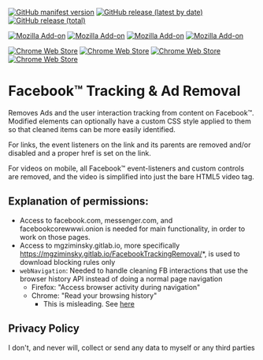 [![GitHub manifest version](https://img.shields.io/github/manifest-json/v/mgziminsky/FacebookTrackingRemoval)](https://github.com/mgziminsky/FacebookTrackingRemoval/releases/latest)
[![GitHub release (latest by date)](https://img.shields.io/github/downloads/mgziminsky/FacebookTrackingRemoval/latest/total)](https://github.com/mgziminsky/FacebookTrackingRemoval/releases/latest)
[![GitHub release (total)](https://img.shields.io/github/downloads/mgziminsky/FacebookTrackingRemoval/total)](https://github.com/mgziminsky/FacebookTrackingRemoval/releases)

[![Mozilla Add-on](https://img.shields.io/amo/v/facebook-tracking-removal.svg)](https://addons.mozilla.org/addon/facebook-tracking-removal?src=external-github)
[![Mozilla Add-on](https://img.shields.io/amo/d/facebook-tracking-removal.svg)](https://addons.mozilla.org/addon/facebook-tracking-removal?src=external-github)
[![Mozilla Add-on](https://img.shields.io/amo/users/facebook-tracking-removal.svg)](https://addons.mozilla.org/addon/facebook-tracking-removal?src=external-github)
[![Mozilla Add-on](https://img.shields.io/amo/stars/facebook-tracking-removal.svg)](https://addons.mozilla.org/addon/facebook-tracking-removal/reviews?src=external-github)

[![Chrome Web Store](https://img.shields.io/chrome-web-store/v/ldeofbdmhnnocclkaddcnamhbhanaiaj.svg)](https://chrome.google.com/webstore/detail/facebook-tracking-ad-remo/ldeofbdmhnnocclkaddcnamhbhanaiaj)
[![Chrome Web Store](https://img.shields.io/chrome-web-store/users/ldeofbdmhnnocclkaddcnamhbhanaiaj.svg)](https://chrome.google.com/webstore/detail/facebook-tracking-ad-remo/ldeofbdmhnnocclkaddcnamhbhanaiaj)
[![Chrome Web Store](https://img.shields.io/chrome-web-store/rating-count/ldeofbdmhnnocclkaddcnamhbhanaiaj.svg)](https://chrome.google.com/webstore/detail/facebook-tracking-ad-remo/ldeofbdmhnnocclkaddcnamhbhanaiaj)
[![Chrome Web Store](https://img.shields.io/chrome-web-store/stars/ldeofbdmhnnocclkaddcnamhbhanaiaj.svg)](https://chrome.google.com/webstore/detail/facebook-tracking-ad-remo/ldeofbdmhnnocclkaddcnamhbhanaiaj)


# Facebook™ Tracking & Ad Removal
Removes Ads and the user interaction tracking from content on Facebook™.
Modified elements can optionally have a custom CSS style applied to them so that cleaned items can be more easily identified.

For links, the event listeners on the link and its parents are removed and/or disabled and a proper href is set on the link.

For videos on mobile, all Facebook™ event-listeners and custom controls are removed, and the video is simplified into just the bare HTML5 video tag.

## Explanation of permissions:
- Access to facebook.com, messenger.com, and facebookcorewwwi.onion is needed for main functionality, in order to work on those pages.
- Access to mgziminsky.gitlab.io, more specifically https://mgziminsky.gitlab.io/FacebookTrackingRemoval/*, is used to download blocking rules only
- `webNavigation`: Needed to handle cleaning FB interactions that use the browser history API instead of doing a normal page navigation
  - Firefox: "Access browser activity during navigation"
  - Chrome: "Read your browsing history"
    - This is misleading. See [here](https://github.com/mgziminsky/FacebookTrackingRemoval/issues/67#issuecomment-1346953059)

## Privacy Policy
I don't, and never will, collect or send any data to myself or any third parties
